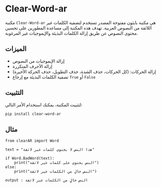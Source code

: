 # Clear-Word-ar

مكتبة `Clear-Word-ar` هي مكتبة بايثون مفتوحة المصدر تستخدم لتصفية الكلمات غير اللائقة من النصوص العربية. تهدف هذه المكتبة إلى مساعدة المطورين على تحسين محتوى النصوص عن طريق إزالة الكلمات البذيئة والإيموجيات غير المرغوبة.

## الميزات

- إزالة الإيموجيات من النصوص
- إزالة الأحرف المتكررة
- إزالة الحركات: (كل الحركات، حذف الشدة، حذف التطويل، حذف الحركة الأخيرة)
- تصفية الكلمات البذيئة مع إرجاع `True` أو `False`

## التثبيت

لتثبيت المكتبة، يمكنك استخدام الأمر التالي:

```bash
pip install clear-word-ar
```
## مثال

```
from clearAR import Word

text = "هذا النص لا يحتوي كلمات غير لائقة"

if Word.BadWord(text):
    print("النص يحتوي على كلمات غير لائقة")
else:
    print("النص خالٍ من الكلمات غير لائقة")
```
`output : النص خالٍ من الكلمات غير لائقة `

